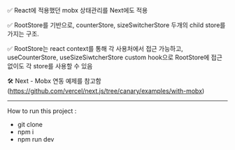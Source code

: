 ✅ React에 적용했던 mobx 상태관리를 Next에도 적용

✅ RootStore를 기반으로, counterStore, sizeSwitcherStore 두개의 child store를 가지는 구조.

✅ RootStore는 react context를 통해 각 사용처에서 접근 가능하고, useCounterStore, useSizeSiwtcherStore custom hook으로 RootStore에 접근 없이도 각 store를 사용할 수 있음

🛠 Next - Mobx 연동 예제를 참고함 (https://github.com/vercel/next.js/tree/canary/examples/with-mobx)

---


How to run this project :
- git clone
- npm i
- npm run dev
